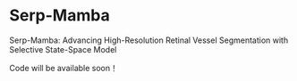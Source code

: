 # Serp-Mamba
Serp-Mamba: Advancing High-Resolution Retinal Vessel Segmentation with Selective State-Space Model

Code will be available soon！
